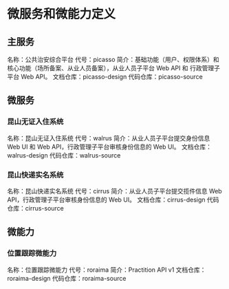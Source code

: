 # 微服务和微能力定义

## 主服务
名称：公共治安综合平台
代号：picasso
简介：基础功能（用户、权限体系）和核心功能（场所备案、从业人员备案），从业人员子平台 Web API 和 行政管理子平台 Web API。
文档仓库：picasso-design
代码仓库：picasso-source

## 微服务

### 昆山无证入住系统
名称：昆山无证入住系统
代号：walrus
简介：从业人员子平台提交身份信息 Web UI 和 Web API，行政管理子平台审核身份信息的 Web UI。
文档仓库：walrus-design
代码仓库：walrus-source

### 昆山快递实名系统
名称：昆山快递实名系统
代号：cirrus
简介：从业人员子平台提交揽件信息 Web API，行政管理子平台审核身份信息的 Web UI。
文档仓库：cirrus-design
代码仓库：cirrus-source

## 微能力

### 位置跟踪微能力
名称：位置跟踪微能力
代号：roraima
简介：Practition API v1
文档仓库：roraima-design
代码仓库：roraima-source
